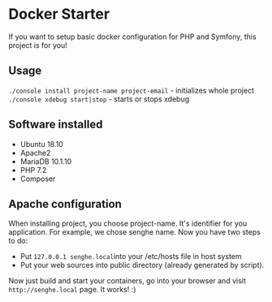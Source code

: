 # Docker Starter

If you want to setup basic docker configuration for PHP and Symfony, this project is for you!

## Usage

```./console install project-name project-email``` - initializes whole project
```./console xdebug start|stop``` - starts or stops xdebug

## Software installed

- Ubuntu 18.10
- Apache2
- MariaDB 10.1.10
- PHP 7.2
- Composer

## Apache configuration

When installing project, you choose project-name. It's identifier for you application. For example, we chose senghe name. Now you have two steps to do:

- Put `127.0.0.1 senghe.local`into your /etc/hosts file in host system
- Put your web sources into public directory (already generated by script).

Now just build and start your containers, go into your browser and visit `http://senghe.local` page. It works! :)

